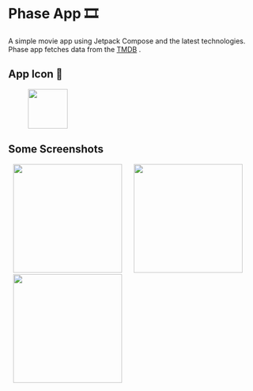 # Phase App 🎞️
A simple movie app using Jetpack Compose and the latest technologies. Phase app fetches data from the [TMDB] .

## App Icon 📱
<img src="https://github.com/souvikmondal01/git-one/assets/100204863/58b489da-dede-49a0-8e86-06c152d9293f" width="80px" hspace="40">

## Some Screenshots

<img src="https://github.com/souvikmondal01/git-one/assets/100204863/3c10f4f6-9a94-4211-86d6-33dc85b9e2ef" width="220" hspace="10">
<img src="https://github.com/souvikmondal01/git-one/assets/100204863/c18ec16d-544f-402d-bd36-f6f6af227732"  width="220" hspace="10">
<img src="https://github.com/souvikmondal01/git-one/assets/100204863/5972c695-47b3-4d0b-849a-24d57207c6b1"  width="220" hspace="10">
<br/>

[TMDB]: https://www.themoviedb.org/
